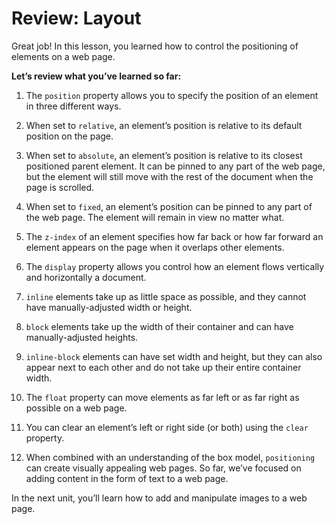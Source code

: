 # Review: Layout

Great job! In this lesson, you learned how to control the positioning of elements on a web page.

**Let’s review what you’ve learned so far:**

1. The `position` property allows you to specify the position of an element in three different ways.

2. When set to `relative`, an element’s position is relative to its default position on the page.

3. When set to `absolute`, an element’s position is relative to its closest positioned parent element. It can be pinned to any part of the web page, but the element will still move with the rest of the document when the page is scrolled.

4. When set to `fixed`, an element’s position can be pinned to any part of the web page. The element will remain in view no matter what.

5. The `z-index` of an element specifies how far back or how far forward an element appears on the page when it overlaps other elements.

6. The `display` property allows you control how an element flows vertically and horizontally a document.

7. `inline` elements take up as little space as possible, and they cannot have manually-adjusted width or height.

8. `block` elements take up the width of their container and can have manually-adjusted heights.

9. `inline-block` elements can have set width and height, but they can also appear next to each other and do not take up their entire container width.

10. The `float` property can move elements as far left or as far right as possible on a web page.

11. You can clear an element’s left or right side (or both) using the `clear` property.

12. When combined with an understanding of the box model, `positioning` can create visually appealing web pages. So far, we’ve focused on adding content in the form of text to a web page. 

In the next unit, you’ll learn how to add and manipulate images to a web page.
